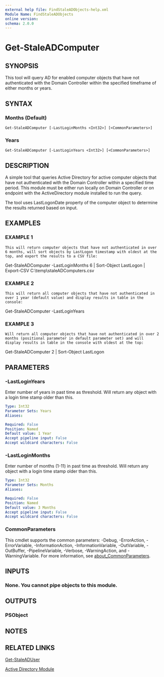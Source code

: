 ```yaml
---
external help file: FindStaleADObjects-help.xml
Module Name: FindStaleADObjects
online version: 
schema: 2.0.0
---
```


# Get-StaleADComputer

## SYNOPSIS
This tool will query AD for enabled computer objects that have not authenticated with the Domain Controller within the specified timeframe of either months or years.

## SYNTAX

### Months (Default)
```
Get-StaleADComputer [-LastLoginMonths <Int32>] [<CommonParameters>]
```

### Years
```
Get-StaleADComputer [-LastLoginYears <Int32>] [<CommonParameters>]
```

## DESCRIPTION
A simple tool that queries Active Directory for active computer objects that have not authenticated with the Domain Controller within a specified time period.
This module must be either run locally on Domain Controller or on endpoint with the ActiveDirectory module installed to run the query.

The tool uses LastLogonDate property of the computer object to determine the results returned based on input.

## EXAMPLES

### EXAMPLE 1
```
This will return computer objects that have not authenticated in over 6 months, will sort objects by LastLogon timestamp with oldest at the top, and export the results to a CSV file:
```

Get-StaleADComputer -LastLoginMonths 6 | Sort-Object LastLogon | Export-CSV C:\temp\staleADComputers.csv

### EXAMPLE 2
```
This will return all computer objects that have not authenticated in over 1 year (default value) and display results in table in the console:
```

Get-StaleADComputer -LastLoginYears

### EXAMPLE 3
```
Will return all computer objects that have not authenticated in over 2 months (positional parameter in default parameter set) and will display results in table in the console with oldest at the top:
```

Get-StaleADComputer 2 | Sort-Object LastLogon

## PARAMETERS

### -LastLoginYears
Enter number of years in past time as threshold.
Will return any object with a login time stamp older than this.

```yaml
Type: Int32
Parameter Sets: Years
Aliases:

Required: False
Position: Named
Default value: 1 Year
Accept pipeline input: False
Accept wildcard characters: False
```

### -LastLoginMonths
Enter number of months (1-11) in past time as threshold.
Will return any object with a login time stamp older than this.

```yaml
Type: Int32
Parameter Sets: Months
Aliases:

Required: False
Position: Named
Default value: 3 Months
Accept pipeline input: False
Accept wildcard characters: False
```

### CommonParameters
This cmdlet supports the common parameters: -Debug, -ErrorAction, -ErrorVariable, -InformationAction, -InformationVariable, -OutVariable, -OutBuffer, -PipelineVariable, -Verbose, -WarningAction, and -WarningVariable. For more information, see [about_CommonParameters](http://go.microsoft.com/fwlink/?LinkID=113216).

## INPUTS

### None. You cannot pipe objects to this module.
## OUTPUTS

### PSObject
## NOTES

## RELATED LINKS

[Get-StaleADUser](Get-StaleADUser.md)

[Active Directory Module](https://learn.microsoft.com/en-us/powershell/module/activedirectory/?view=windowsserver2022-ps)

